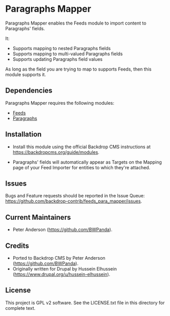 Paragraphs Mapper
=================

Paragraphs Mapper enables the Feeds module to import content to Paragraphs'
fields.

It:

- Supports mapping to nested Paragraphs fields
- Supports mapping to multi-valued Paragraphs fields
- Supports updating Paragraphs field values

As long as the field you are trying to map to supports Feeds, then this module
supports it.

Dependencies
------------

Paragraphs Mapper requires the following modules:

- [Feeds](https://backdropcms.org/project/feeds)
- [Paragraphs](https://backdropcms.org/project/paragraphs)

Installation
------------

- Install this module using the official Backdrop CMS instructions at
  https://backdropcms.org/guide/modules.

- Paragraphs' fields will automatically appear as Targets on the Mapping page of
  your Feed Importer for entities to which they're attached.

Issues
------

Bugs and Feature requests should be reported in the Issue Queue:
https://github.com/backdrop-contrib/feeds_para_mapper/issues.

Current Maintainers
-------------------

- Peter Anderson (https://github.com/BWPanda).

Credits
-------

- Ported to Backdrop CMS by Peter Anderson (https://github.com/BWPanda).
- Originally written for Drupal by Hussein Elhussein
  (https://www.drupal.org/u/hussein-elhussein).

License
-------

This project is GPL v2 software. See the LICENSE.txt file in this directory for
complete text.

